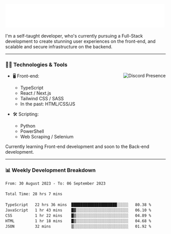<img src="assets/wave.svg" alt=":wave:" />

I'm a self-taught developer, who's currently pursuing a Full-Stack development to create stunning user experiences on the front-end, and scalable and secure infrastructure on the backend.

---

### 🧑‍💻 Technologies & Tools

<a href="https://discord.com/users/414304208649453568" target="_blank" rel="nofollow">
   <img src="https://lanyard-profile-readme.vercel.app/api/414304208649453568?idleMessage=Probably%20doing%20something%20else..." alt="Discord Presence" align="right">
</a>

- 🖥️ Front-end:

  - TypeScript
  - React / Next.js
  - Tailwind CSS / SASS
  - In the past: HTML/CSS/JS

- 🛠 Scripting:

  - Python
  - PowerShell
  - Web Scraping / Selenium

Currently learning Front-end development and soon to the Back-end development.

---

### 📊 Weekly Development Breakdown

<!-- ![ccrsxx's GitHub Stats](https://github-readme-stats.vercel.app/api?username=ccrsxx&count_private=true&theme=tokyonight) -->
<!-- ![ccrsxx's Top Langs](https://github-readme-stats.vercel.app/api/top-langs/?username=ccrsxx&hide=lua,java,html&theme=tokyonight) -->

<!--START_SECTION:waka-->

```txt
From: 30 August 2023 - To: 06 September 2023

Total Time: 28 hrs 7 mins

TypeScript   22 hrs 36 mins  ████████████████████░░░░░   80.38 %
JavaScript   1 hr 43 mins    █▓░░░░░░░░░░░░░░░░░░░░░░░   06.10 %
CSS          1 hr 22 mins    █▒░░░░░░░░░░░░░░░░░░░░░░░   04.89 %
HTML         1 hr 18 mins    █▒░░░░░░░░░░░░░░░░░░░░░░░   04.68 %
JSON         32 mins         ▒░░░░░░░░░░░░░░░░░░░░░░░░   01.92 %
```

<!--END_SECTION:waka-->
